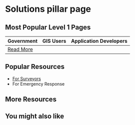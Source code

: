 # Solutions pillar page

## Most Popular Level 1 Pages

| Government | GIS Users | Application Developers |
|----------|----------|----------|
| [Read More](level-1/government.md) |          |          |

## Popular Resources

- [For Surveyors](level-1/for-surveyors.md)
- For Emergency Response

## More Resources

## You might also like
